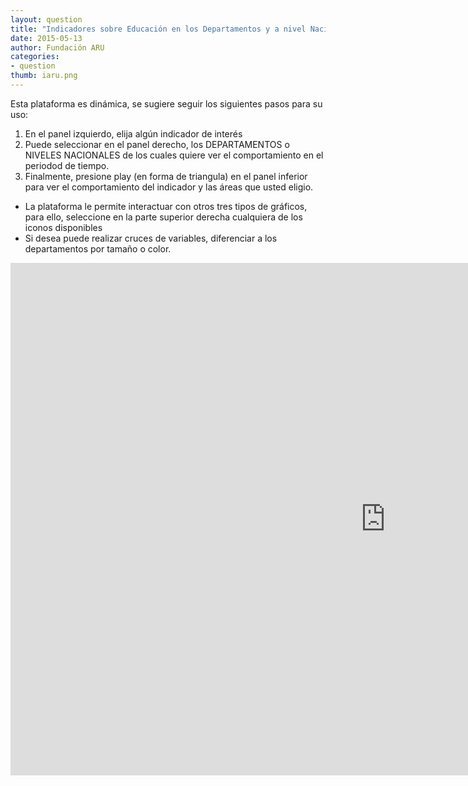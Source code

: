 ```yaml
---
layout: question
title: "Indicadores sobre Educación en los Departamentos y a nivel Nacional Urbano-Rural, 1999 - 2013"
date: 2015-05-13
author: Fundación ARU
categories:
- question
thumb: iaru.png
---
```

Esta plataforma es dinámica, se sugiere seguir los siguientes pasos para su uso:
	
1. En el panel izquierdo, elija algún indicador de interés
2. Puede seleccionar en el panel derecho, los DEPARTAMENTOS o NIVELES NACIONALES de los cuales quiere ver el comportamiento en el periodod de tiempo.
3. Finalmente, presione play (en forma de triangula) en el panel inferior para ver el comportamiento del indicador y las áreas que usted eligio.

* La plataforma le permite interactuar con otros tres tipos de gráficos, para ello, seleccione en la parte superior derecha cualquiera de los iconos disponibles
* Si desea puede realizar cruces de variables, diferenciar a los departamentos por tamaño o color.

<iframe frameborder="0" src="http://opendatabolivia.github.io/edud_nacional.html" width="1200" height="820" align="center"> 
